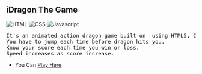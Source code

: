 ## iDragon The Game 

![HTML](https://img.shields.io/badge/HTML-5.2-blue)
![CSS](https://img.shields.io/badge/CSS-3.15-orange)
![Javascript](https://img.shields.io/badge/JavaScript-ES6%2B-yellowgreen)

<pre>
It's an animated action dragon game built on  using HTML5, CSS3 & JavaScript.
You have to jump each time before dragon hits you.
Know your score each time you win or loss.
Speed increases as score increase.
</pre>

* You Can [Play Here](https://umanique.github.io/iDragonthegame/target="_blank")

